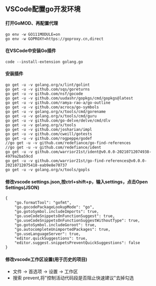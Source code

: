 ## VSCode配置go开发环境

#### 打开GoMOD、再配置代理
    go env -w GO111MODULE=on
    go env -w GOPROXY=https://goproxy.cn,direct
#### 在VSCode中安装Go插件
    code --install-extension golang.go
#### 安装插件
    go get -u -v golang.org/x/lint/golint
    go get -u -v github.com/sqs/goreturns
    go get -u -v github.com/nsf/gocode
    go get -u -v github.com/uudashr/gopkgs/cmd/gopkgs@latest
    go get -u -v github.com/ramya-rao-a/go-outline
    go get -u -v github.com/acroca/go-symbols
    go get -u -v golang.org/x/tools/cmd/gorename
    go get -u -v golang.org/x/tools/cmd/guru
    go get -u -v github.com/go-delve/delve/cmd/dlv    
    go get -u -v golang.org/x/tools
    go get -u -v github.com/josharian/impl
    go get -u -v github.com/cweill/gotests
    go get -u -v github.com/rogpeppe/godef
    //go get -u -v github.com/redefiance/go-find-references
    //go get -u -v github.com/redefiance/ident
    go get -u -v github.com/warrior21st/ident@v0.0.0-20210712074938-4979a2ba59cd
    go get -u -v github.com/warrior21st/go-find-references@v0.0.0-20210712075418-eab9e8e70737
    go get -u -v golang.org/x/tools/gopls

#### 修改vscode settings.json,按ctrl+shift+p，输入settings，点击Open Settings(JSON)
    {        
        "go.formatTool": "gofmt",
        "go.gocodePackageLookupMode": "go",
        "go.gotoSymbol.includeImports": true,
        "go.useCodeSnippetsOnFunctionSuggest": true,
        "go.useCodeSnippetsOnFunctionSuggestWithoutType": true,
        "go.gotoSymbol.includeGoroot": true,
        "go.autocompleteUnimportedPackages": true,
        "go.useLanguageServer": true,
        "editor.quickSuggestions": true,
        "editor.suggest.snippetsPreventQuickSuggestions": false
    }

#### 修改vscode工作区设置(用于历史的项目)
- 文件 -> 首选项 -> 设置 -> 工作区
- 搜索 prevent,将"控制活动代码段是否阻止快速建议"去掉勾选